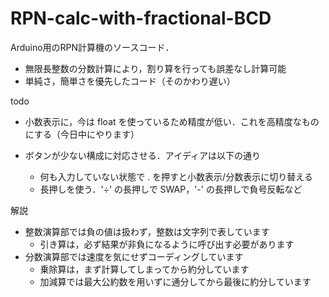 # RPN-calc-with-fractional-BCD
Arduino用のRPN計算機のソースコード．
- 無限長整数の分数計算により，割り算を行っても誤差なし計算可能
- 単純さ，簡単さを優先したコード（そのかわり遅い）

todo
- 小数表示に，今は float を使っているため精度が低い．これを高精度なものにする（今日中にやります）

- ボタンが少ない構成に対応させる．アイディアは以下の通り
  * 何も入力していない状態で . を押すと小数表示/分数表示に切り替える
  * 長押しを使う．'÷' の長押しで SWAP，'-' の長押しで負号反転など
  
解説
- 整数演算部では負の値は扱わず，整数は文字列で表しています
  * 引き算は，必ず結果が非負になるように呼び出す必要があります
- 分数演算部では速度を気にせずコーディングしています
  * 乗除算は，まず計算してしまってから約分しています
  * 加減算では最大公約数を用いずに通分してから最後に約分しています
